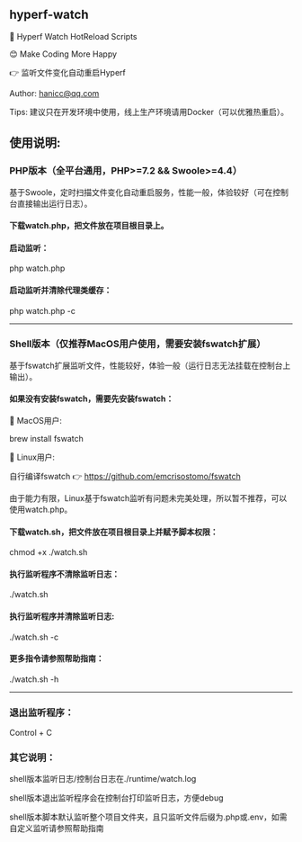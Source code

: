 ## hyperf-watch

🚀 Hyperf Watch HotReload Scripts

😊 Make Coding More Happy

👉 监听文件变化自动重启Hyperf

Author: hanicc@qq.com

Tips: 建议只在开发环境中使用，线上生产环境请用Docker（可以优雅热重启）。

## 使用说明:

### PHP版本（全平台通用，PHP>=7.2 && Swoole>=4.4）

基于Swoole，定时扫描文件变化自动重启服务，性能一般，体验较好（可在控制台直接输出运行日志）。

#### 下载watch.php，把文件放在项目根目录上。

#### 启动监听：

php watch.php

#### 启动监听并清除代理类缓存：

php watch.php -c

***

### Shell版本（仅推荐MacOS用户使用，需要安装fswatch扩展）

基于fswatch扩展监听文件，性能较好，体验一般（运行日志无法挂载在控制台上输出）。

#### 如果没有安装fswatch，需要先安装fswatch：

🍎 MacOS用户:

brew install fswatch

🤖 Linux用户: 

自行编译fswatch 👉 https://github.com/emcrisostomo/fswatch

由于能力有限，Linux基于fswatch监听有问题未完美处理，所以暂不推荐，可以使用watch.php。

#### 下载watch.sh，把文件放在项目根目录上并赋予脚本权限：

chmod +x ./watch.sh

#### 执行监听程序不清除监听日志：

./watch.sh

#### 执行监听程序并清除监听日志:

./watch.sh -c

#### 更多指令请参照帮助指南：

./watch.sh -h

***

### 退出监听程序：

Control + C

### 其它说明：

shell版本监听日志/控制台日志在./runtime/watch.log

shell版本退出监听程序会在控制台打印监听日志，方便debug

shell版本脚本默认监听整个项目文件夹，且只监听文件后缀为.php或.env，如需自定义监听请参照帮助指南
